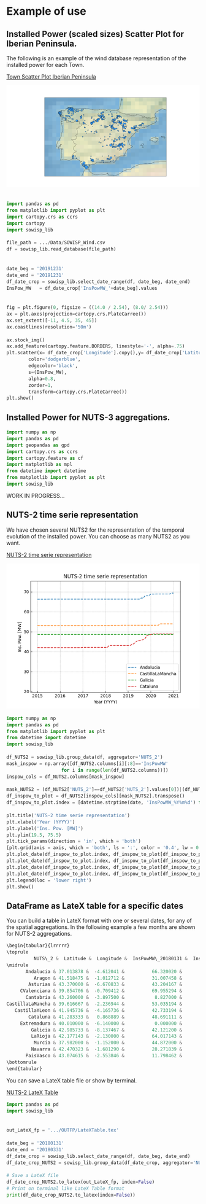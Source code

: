# Example of use

## Installed Power (scaled sizes) Scatter Plot for Iberian Peninsula.
The following is an example of the wind database representation of the installed power for each Town.

[Town Scatter Plot Iberian Peninsula](https://github.com/matrasujaen/SOWISP/blob/main/Code/town_scatterplot_iberianpeninsula.py)

![Town Scatter Plot Iberian Peninsula](https://github.com/matrasujaen/SOWISP/blob/main/Code/imgs/town_scatterplot.png)


```python

import pandas as pd
from matplotlib import pyplot as plt
import cartopy.crs as ccrs
import cartopy
import sowisp_lib

file_path = .../Data/SOWISP_Wind.csv
df = sowisp_lib.read_database(file_path)


date_beg = '20191231'
date_end = '20191231'
df_date_crop = sowisp_lib.select_date_range(df, date_beg, date_end)
InsPow_MW   = df_date_crop['InsPowMW_'+date_beg].values


fig = plt.figure(0, figsize = ((14.0 / 2.54), (8.0/ 2.54)))
ax = plt.axes(projection=cartopy.crs.PlateCarree())
ax.set_extent([-11, 4.5, 35, 45])
ax.coastlines(resolution='50m')

ax.stock_img()
ax.add_feature(cartopy.feature.BORDERS, linestyle='-', alpha=.75)
plt.scatter(x= df_date_crop['Longitude'].copy(),y= df_date_crop['Latitude'].copy(),
        color='dodgerblue',
        edgecolor='black',
        s=(InsPow_MW),
        alpha=0.8,
        zorder=1,
        transform=cartopy.crs.PlateCarree())
plt.show()
```


## Installed Power for NUTS-3 aggregations.


```python
import numpy as np
import pandas as pd
import geopandas as gpd
import cartopy.crs as ccrs
import cartopy.feature as cf
import matplotlib as mpl
from datetime import datetime
from matplotlib import pyplot as plt
import sowisp_lib
```

WORK IN PROGRESS...

## NUTS-2 time serie representation 
We have chosen several NUTS2 for the representation of the temporal evolution of the installed power. You can choose as many NUTS2 as you want.

[NUTS-2 time serie representation](https://github.com/matrasujaen/SOWISP/blob/main/Code/NUTS_2_timeserie.py)



![NUTS-2 time serie representation](https://github.com/matrasujaen/SOWISP/blob/main/Code/imgs/NUTS2_timeserie.png)




```python
import numpy as np
import pandas as pd
from matplotlib import pyplot as plt
from datetime import datetime
import sowisp_lib

df_NUTS2 = sowisp_lib.group_data(df, aggregator='NUTS_2')
mask_inspow = np.array([df_NUTS2.columns[i][:8]=='InsPowMW'
                    for i in range(len(df_NUTS2.columns))])
inspow_cols = df_NUTS2.columns[mask_inspow]

mask_NUTS2 = (df_NUTS2['NUTS_2']==df_NUTS2['NUTS_2'].values[0])|(df_NUTS2['NUTS_2']==df_NUTS2['NUTS_2'].values[5])|(df_NUTS2['NUTS_2']==df_NUTS2['NUTS_2'].values[9])|(df_NUTS2['NUTS_2']==df_NUTS2['NUTS_2'].values[7])
df_inspow_to_plot = df_NUTS2[inspow_cols][mask_NUTS2].transpose()
df_inspow_to_plot.index = [datetime.strptime(date, 'InsPowMW_%Y%m%d') for date in df_inspow_to_plot.index]

plt.title('NUTS-2 time serie representation')
plt.xlabel('Year (YYYY)')
plt.ylabel('Ins. Pow. [MW]')
plt.ylim(19.5, 75.5)
plt.tick_params(direction = 'in', which = 'both')
[plt.grid(axis = axis, which = 'both', ls = ':', color = '0.4', lw = 0.5) for axis in ('x', 'y')]
plt.plot_date(df_inspow_to_plot.index, df_inspow_to_plot[df_inspow_to_plot.columns[0]].values, '--', label=df_NUTS2['NUTS_2'].values[0])
plt.plot_date(df_inspow_to_plot.index, df_inspow_to_plot[df_inspow_to_plot.columns[1]].values, '--', label=df_NUTS2['NUTS_2'].values[5])
plt.plot_date(df_inspow_to_plot.index, df_inspow_to_plot[df_inspow_to_plot.columns[2]].values, '--', label=df_NUTS2['NUTS_2'].values[9])
plt.plot_date(df_inspow_to_plot.index, df_inspow_to_plot[df_inspow_to_plot.columns[3]].values, '--', label=df_NUTS2['NUTS_2'].values[7])
plt.legend(loc = 'lower right')
plt.show()
```

## DataFrame as LateX table for a specific dates
You can build a table in LateX format with one or several dates, for any of the spatial aggregations. In the following example a few months are shown for NUTS-2 aggregations.

```python
\begin{tabular}{lrrrrr}
\toprule
          NUTS\_2 &  Latitude &  Longitude &  InsPowMW\_20180131 &  InsPowMW\_20180228 &  InsPowMW\_20180331 \\
\midrule
       Andalucia & 37.013878 &  -4.612041 &          66.320020 &          66.320020 &          66.320020 \\
          Aragon & 41.518475 &  -1.012712 &          31.007458 &          31.007458 &          31.007458 \\
        Asturias & 43.370000 &  -6.670833 &          43.204167 &          43.204167 &          43.204167 \\
     CValenciana & 39.854706 &  -0.709412 &          69.955294 &          69.955294 &          69.955294 \\
       Cantabria & 43.260000 &  -3.897500 &           8.827000 &           8.827000 &           8.827000 \\
CastillaLaMancha & 39.616667 &  -2.236944 &          53.035194 &          53.035194 &          53.179222 \\
   CastillaYLeon & 41.945736 &  -4.165736 &          42.733194 &          42.733194 &          42.733194 \\
        Cataluna & 41.283333 &   0.868889 &          48.691111 &          48.691111 &          48.691111 \\
     Extremadura & 40.010000 &  -6.140000 &           0.000000 &           0.000000 &           0.000000 \\
         Galicia & 42.985733 &  -8.137467 &          42.121200 &          43.027867 &          43.027867 \\
         LaRioja & 42.177143 &  -2.130000 &          64.017143 &          64.017143 &          64.017143 \\
          Murcia & 37.982000 &  -1.152000 &          44.872000 &          44.872000 &          44.872000 \\
         Navarra & 42.470323 &  -1.681290 &          28.271839 &          28.271839 &          28.271839 \\
       PaisVasco & 43.074615 &  -2.553846 &          11.798462 &          11.798462 &          11.798462 \\
\bottomrule
\end{tabular}
```

You can save a LateX table file or show by terminal. 

[NUTS-2 LateX Table](https://github.com/matrasujaen/SOWISP/blob/main/Code/NUTS_2_LateXTable.py)

```python
import pandas as pd
import sowisp_lib


out_LateX_fp = '.../OUTFP/LateXTable.tex'

date_beg = '20180131'
date_end = '20180331'
df_date_crop = sowisp_lib.select_date_range(df, date_beg, date_end)
df_date_crop_NUTS2 = sowisp_lib.group_data(df_date_crop, aggregator='NUTS_2')

# Save a LateX file
df_date_crop_NUTS2.to_latex(out_LateX_fp, index=False)
# Print on terminal like LateX Table format
print(df_date_crop_NUTS2.to_latex(index=False))
```



